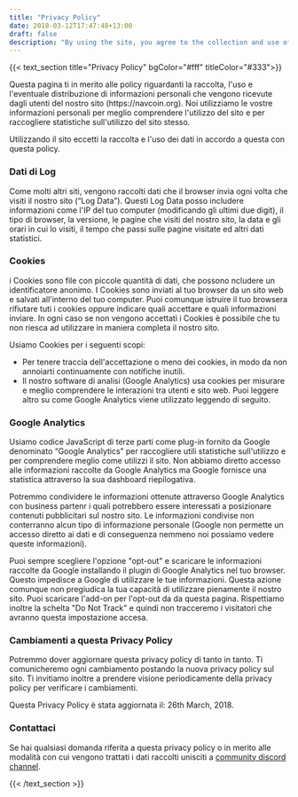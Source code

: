 ```yaml
---
title: "Privacy Policy"
date: 2018-03-12T17:47:48+13:00
draft: false
description: "By using the site, you agree to the collection and use of information in accordance with this policy."
---
```

{{< text_section
    title="Privacy Policy"
    bgColor="#fff"
    titleColor="#333">}}
<p>Questa pagina ti in merito alle policy riguardanti la raccolta, l'uso e l'eventuale distribuzione di informazioni personali che vengono ricevute dagli utenti del nostro sito (https://navcoin.org). Noi utilizziamo le vostre informazioni personali per meglio comprendere l'utilizzo del sito e per raccogliere statistiche sull'utilizzo del sito stesso.</p>

<p>Utilizzando il sito eccetti la raccolta e l'uso dei dati in accordo a questa con questa policy.</p>

<h3>Dati di Log</h3>
<p>Come molti altri siti, vengono raccolti dati che il browser invia ogni volta che visiti il nostro sito (“Log Data”). Questi Log Data posso includere informazioni come l'IP del tuo computer (modificando gli ultimi due digit), il tipo di browser, la versione, le pagine che visiti del nostro sito, la data e gli orari in cui lo visiti, il tempo che passi sulle pagine visitate ed altri dati statistici.</p>

<h3>Cookies</h3>
<p>i Cookies sono file con piccole quantità di dati, che possono ncludere un identificatore anonimo. I Cookies sono inviati al tuo browser da un sito web e salvati all'interno del tuo computer. Puoi comunque istruire il tuo browsera rifiutare tuti i cookies oppure indicare quali accettare e quali informazioni inviare. In ogni caso se non vengono accettati i Cookies è possibile che tu non riesca ad utilizzare in maniera completa il nostro sito.</p>

<p>Usiamo Cookies per i seguenti scopi:</p>

<ul> 
  <li>Per tenere traccia dell'accettazione o meno dei cookies, in modo da non annoiarti continuamente con notifiche inutili.</li>
  <li>Il nostro software di analisi (Google Analytics) usa cookies per misurare e meglio comprendere le interazioni tra utenti e sito web. Puoi leggere altro su come Google Analytics viene utilizzato leggendo di seguito.</li>
</ul>

<h3>Google Analytics</h3>
<p>Usiamo codice JavaScript di terze parti come plug-in fornito da Google denominato “Google Analytics” per raccogliere utili statistiche sull'utilizzo e per comprendere meglio come utilizzi il sito. Non abbiamo diretto accesso alle informazioni raccolte da Google Analytics ma Google fornisce una statistica attraverso la sua dashboard riepilogativa.</p>

Potremmo condividere le informazioni ottenute attraverso Google Analytics con business partenr i quali potrebbero essere interessati a posizionare contenuti pubblicitari sul nostro sito. Le informazioni condivise non conterranno alcun tipo di informazione personale (Google non permette un accesso diretto ai dati e di conseguenza nemmeno noi possiamo vedere queste informazioni).</p>

Puoi sempre scegliere l'opzione "opt-out" e scaricare le informazioni raccolte da Google installando il plugin di Google Analytics nel tuo browser. Questo impedisce a Google di utilizzare le tue informazioni. Questa azione comunque non pregiudica la tua capacità di utilizzare pienamente il nostro sito. Puoi scaricare l'add-on per l'opt-out da da questa pagina. Rispettiamo inoltre la schelta "Do Not Track" e quindi non tracceremo i visitatori che avranno questa impostazione accesa.</p>

<h3>Cambiamenti a questa Privacy Policy</h3>
<p>Potremmo dover aggiornare questa privacy policy di tanto in tanto. Ti comunicheremo ogni cambiamento postando la nuova privacy policy sul sito. Ti invitiamo inoltre a prendere visione periodicamente della privacy policy per verificare i cambiamenti.</p>

Questa Privacy Policy è stata aggiornata il: 26th March, 2018.</p>

<h3>Contattaci</h3>
<p>Se hai qualsiasi domanda riferita a questa privacy policy o in merito alle modalità con cui vengono trattati i dati raccolti unisciti a <a href="https://discord.gg/y4Vu9jw" target="e">community discord channel</a>.</p>
{{< /text_section >}}
